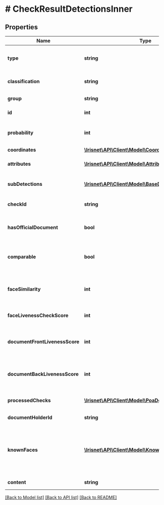 # # CheckResultDetectionsInner

## Properties

Name | Type | Description | Notes
------------ | ------------- | ------------- | -------------
**type** | **string** | Used as a type discriminator for json to object conversion. | [optional]
**classification** | **string** | The classification of the recognized object. | [optional]
**group** | **string** | The group of the classification. | [optional]
**id** | **int** | The id of the detection object. | [optional]
**probability** | **int** | The probability that the object found matches the classification. | [optional]
**coordinates** | [**\Irisnet\API\Client\Model\Coordinates**](Coordinates.md) |  | [optional]
**attributes** | [**\Irisnet\API\Client\Model\Attribute[]**](Attribute.md) | Attributes characterizing the text. | [optional]
**subDetections** | [**\Irisnet\API\Client\Model\BaseDetection[]**](BaseDetection.md) | A set of sub-detection for text moderation. | [optional]
**checkId** | **string** | The id of the check that lead to the detection | [optional]
**hasOfficialDocument** | **bool** | Indicates whether the identified document is official | [optional]
**comparable** | **bool** | Indicates whether the provided selfie-image is comparable to the document | [optional]
**faceSimilarity** | **int** | Indicates the similarity-level of whether two faces belong to the same person | [optional]
**faceLivenessCheckScore** | **int** | Indicates the liveness score of the selfie image | [optional]
**documentFrontLivenessScore** | **int** | Indicates the liveness score of the front side image of the document | [optional]
**documentBackLivenessScore** | **int** | Indicates the liveness score of the back side image of the document | [optional]
**processedChecks** | [**\Irisnet\API\Client\Model\PoaDocumentSubChecks**](PoaDocumentSubChecks.md) | The sub-checks that were processed | [optional]
**documentHolderId** | **string** | The id of the documentHolder | [optional]
**knownFaces** | [**\Irisnet\API\Client\Model\KnownFace[]**](KnownFace.md) | A list of known faces, describing which other documentHolders match this documentHolder with a certain similarity | [optional]
**content** | **string** | The text that was detected | [optional]

[[Back to Model list]](../../README.md#models) [[Back to API list]](../../README.md#endpoints) [[Back to README]](../../README.md)
